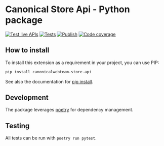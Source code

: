 # Canonical Store Api - Python package

[![Test live APIs](https://github.com/canonical-web-and-design/canonicalwebteam.store-api/workflows/Test%20live%20APIs/badge.svg)](https://github.com/canonical-web-and-design/canonicalwebteam.store-api/actions?query=workflow%3ATest%20live%20APIs)
[![Tests](https://github.com/canonical-web-and-design/canonicalwebteam.store-api/workflows/Tests/badge.svg)](https://github.com/canonical-web-and-design/canonicalwebteam.store-api/actions?query=workflow%3A)
[![Publish](https://github.com/canonical-web-and-design/canonicalwebteam.store-api/workflows/Publish/badge.svg)](https://github.com/canonical-web-and-design/canonicalwebteam.store-api/actions?query=workflow%3APublish)
[![Code coverage](https://codecov.io/gh/canonical-web-and-design/canonicalwebteam.store-api/branch/master/graph/badge.svg)](https://codecov.io/gh/canonical-web-and-design/canonicalwebteam.store-api)

## How to install

To install this extension as a requirement in your project, you can use PIP:

```bash
pip install canonicalwebteam.store-api
```

See also the documentation for [pip install](https://pip.pypa.io/en/stable/reference/pip_install/).

## Development

The package leverages [poetry](https://poetry.eustace.io/) for dependency management.

## Testing

All tests can be run with `poetry run pytest`.
